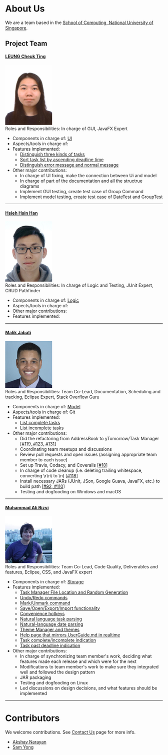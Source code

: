 # About Us

We are a team based in the [School of Computing, National University of Singapore](http://www.comp.nus.edu.sg).

## Project Team

#### [LEUNG Cheuk Ting](https://github.com/ctleungac) <br>
<img src="images/ctleungac.png" width="150"><br>
Roles and Responsibilities: In charge of GUI, JavaFX Expert <br>
* Components in charge of: [UI]()
* Aspects/tools in charge of:
* Features implemented:
  * [Distinguish three kinds of tasks](https://github.com/CS2103JAN2017-F11-B3/main/blob/master/docs/DeveloperGuide.md#24-model-component)
  * [Sort task list by ascending deadline time](https://github.com/CS2103JAN2017-F11-B3/main/blob/master/docs/UserGuide.md#24-listing-all-tasks--list)
  * [Distinguish error message and normal message](https://github.com/CS2103JAN2017-F11-B3/main/commit/10fe1da23dd104ab3c821e3336e722b4d08c816f)
* Other major contributions:
  * In charge of UI fixing, make the connection between Ui and model
  * In charge of part of the documentation and all the structrue diagrams
  * Implement GUI testing, create test case of Group Command
  * Implement model testing, create test case of DateTest and GroupTest

-----

#### [Hsieh Hsin Han](https://github.com/Tony-Hsieh)
<img src="images/tony-hsieh.png" width="150"><br>
Roles and Responsibilities: In charge of Logic and Testing, JUnit Expert, CRUD Pathfinder<br>
* Components in charge of: [Logic]()
* Aspects/tools in charge of:
* Other major contributions:
* Features implemented:

-----

#### [Malik Jabati](https://github.com/SmartyMJ)
<img src="images/smartymj.png" width="150"><br>
Roles and Responsibilities: Team Co-Lead, Documentation, Scheduling and tracking, Eclipse Expert, Stack Overflow Guru <br>
* Components in charge of: [Model](https://github.com/CS2103JAN2017-F11-B3/main/blob/master/docs/DeveloperGuide.md#24-model-component)
* Aspects/tools in charge of: Git
* Features implemented:
   * [List complete tasks](https://github.com/CS2103JAN2017-F11-B3/main/blob/master/docs/UserGuide.md#24-listing-complete-tasks--lc)
   * [List incomplete tasks](https://github.com/CS2103JAN2017-F11-B3/main/blob/master/docs/UserGuide.md#25-listing-incomplete-tasks--li)
* Other major contributions:
  * Did the refactoring from AddressBook to yTomorrow/Task Manager [[#119, #123, #131](https://github.com/CS2103JAN2017-F11-B3/main/pull/118)]
  * Coordinating team meetups and discussions
  * Review pull requests and open issues (assigning appropriate team member to each issue)
  * Set up Travis, Codacy, and Coveralls [[#18](https://github.com/CS2103JAN2017-F11-B3/main/pull/18)]
  * In charge of code cleanup (i.e. deleting trailing whitespace, converting \r\n\ to \n) [[#118](https://github.com/CS2103JAN2017-F11-B3/main/pull/118)]
  * Install necessary JARs (JUnit, JSon, Google Guava, JavaFX, etc.) to build path [[#92, #110](https://github.com/CS2103JAN2017-F11-B3/main/pull/110)]
  * Testing and dogfooding on Windows and macOS
  
-----

#### [Muhammad Ali Rizvi](https://github.com/EntitySK)
<img src="images/entitysk.png" width="150"><br>
Roles and Responsibilities: Team Co-Lead, Code Quality, Deliverables and features, Eclipse, CSS, and JavaFX expert  <br>
* Components in charge of: [Storage]()
* Features implemented:
  * [Task Manager File Location and Random Generation](https://github.com/se-edu/addressbook-level4/blob/master/docs/UserGuide.md#218-data-initialization)
  * [Undo/Redo commands](https://github.com/se-edu/addressbook-level4/blob/master/docs/UserGuide.md#213-undo--undo)
  * [Mark/Unmark command](https://github.com/se-edu/addressbook-level4/blob/master/docs/UserGuide.md#28-marking-a-task-as-complete--mark)
  * [Save/Open/Export/Import functionality](https://github.com/se-edu/addressbook-level4/blob/master/docs/UserGuide.md#216-saving-data)
  * [Convenience hotkeys](https://github.com/se-edu/addressbook-level4/blob/master/docs/UserGuide.md#217-hotkeys)
  * [Natural language task parsing](https://github.com/se-edu/addressbook-level4/blob/master/docs/UserGuide.md#23-adding-a-task--add)
  * [Natural-language date parsing](https://github.com/se-edu/addressbook-level4/blob/master/docs/UserGuide.md#23-adding-a-task--add)
  * [Theme Manager and themes](https://github.com/se-edu/addressbook-level4/blob/master/docs/UserGuide.md#219-themes)
  * [Help page that mirrors UserGuide.md in realtime](https://github.com/se-edu/addressbook-level4/blob/master/docs/UserGuide.md#22-viewing-help--help)
  * [Task complete/incomplete indication](https://github.com/se-edu/addressbook-level4/blob/master/docs/UserGuide.md#221-completion-indication)
  * [Task past deadline indication](https://github.com/se-edu/addressbook-level4/blob/master/docs/UserGuide.md#222-past-deadline-indication)
* Other major contributions:
  * In charge of synchronizing team member's work, deciding what features made each release and which were for the next
  * Modifications to team member's work to make sure they integrated well and followed the design pattern
  * JAR packaging
  * Testing and dogfooding on Linux
  * Led discussions on design decisions, and what features should be implemented
-----

# Contributors

We welcome contributions. See [Contact Us](ContactUs.md) page for more info.

* [Akshay Narayan](https://github.com/se-edu/addressbook-level4/pulls?q=is%3Apr+author%3Aokkhoy)
* [Sam Yong](https://github.com/se-edu/addressbook-level4/pulls?q=is%3Apr+author%3Amauris)


